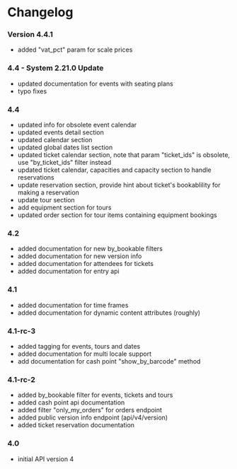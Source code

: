 # Changelog

### Version 4.4.1

- added "vat_pct" param for scale prices

### 4.4 - System 2.21.0 Update

- updated documentation for events with seating plans
- typo fixes

### 4.4

- updated info for obsolete event calendar
- updated events detail section
- updated calendar section
- updated global dates list section
- updated ticket calendar section, note that param "ticket_ids" is obsolete, use "by_ticket_ids" filter instead
- updated ticket calendar, capacities and capacity section to handle reservations
- update reservation section, provide hint about ticket's bookablility for making a reservation
- update tour section
- add equipment section for tours
- updated order section for tour items containing equipment bookings

### 4.2

- added documentation for new by_bookable filters
- added documentation for new version info
- added documentation for attendees for tickets
- added documentation for entry api

### 4.1

- added documentation for time frames
- added documentation for dynamic content attributes (roughly)


### 4.1-rc-3

- added tagging for events, tours and dates
- added documentation for multi locale support
- add documentation for cash point "show_by_barcode" method


### 4.1-rc-2

- added by_bookable filter for events, tickets and tours
- added cash point api documentation
- added filter "only_my_orders" for orders endpoint
- added public version info endpoint (api/v4/version)
- added ticket reservation documentation

### 4.0

- initial API version 4
